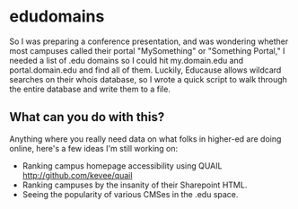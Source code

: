 edudomains
==========

So I was preparing a conference presentation, and was wondering whether most campuses called their portal "MySomething" or "Something Portal," I needed a list of .edu domains so I could hit my.domain.edu and portal.domain.edu and find all of them. Luckily, Educause allows wildcard searches on their whois database, so I wrote a quick script to walk through the entire database and write them to a file.

What can you do with this?
--------------------------

Anything where you really need data on what folks in higher-ed are doing online, here's a few ideas I'm still working on:

* Ranking campus homepage accessibility using QUAIL http://github.com/kevee/quail
* Ranking campuses by the insanity of their Sharepoint HTML.
* Seeing the popularity of various CMSes in the .edu space.